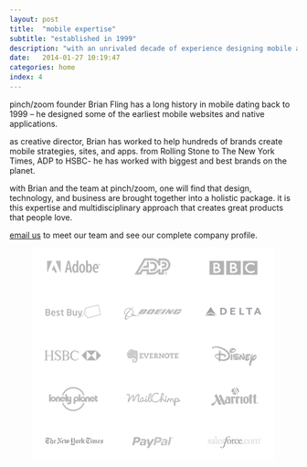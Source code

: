 ```yaml
---
layout: post
title:  "mobile expertise"
subtitle: "established in 1999"
description: "with an unrivaled decade of experience designing mobile apps, we are just getting started. just wait and see what comes next."
date:   2014-01-27 10:19:47
categories: home
index: 4
---
```


pinch/zoom founder Brian Fling has a long history in mobile dating back to 1999 – he designed some of the earliest mobile websites and native applications. 

as creative director, Brian has worked to help hundreds of brands create mobile strategies, sites, and apps. from Rolling Stone to The New York Times, ADP to HSBC- he has worked with biggest and best brands on the planet. 

with Brian and the team at pinch/zoom, one will find that design, technology, and business are brought together into a holistic package. it is this expertise and multidisciplinary approach that creates great products that people love.

[email us](mailto:hello@pinchzoom.com?subject=expertise) to meet our team and see our complete company profile.

<div class="images"><figure><img src="/assets/img/logos.png" alt="mobile expertise"></figure></div>